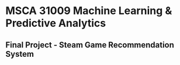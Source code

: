 # MSCA 31009 Machine Learning & Predictive Analytics
## Final Project - Steam Game Recommendation System
